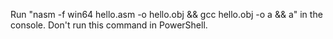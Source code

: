 Run "nasm -f win64 hello.asm -o hello.obj && gcc hello.obj -o a && a" in the console. Don't run this command in PowerShell.
